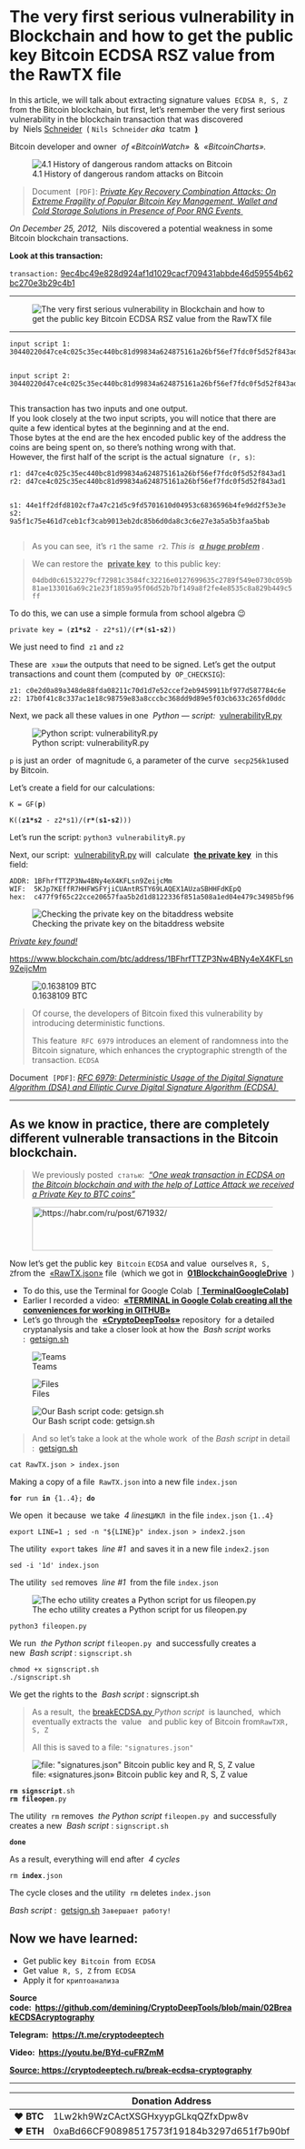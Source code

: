 # The very first serious vulnerability in Blockchain and how to get the public key Bitcoin ECDSA RSZ value from the RawTX file

<p>In this article, we will talk about extracting signature values&nbsp;&nbsp;<code>ECDSA R, S, Z</code>&nbsp;​​from the Bitcoin blockchain, but first, let’s remember the very first serious vulnerability in the blockchain transaction that was discovered by&nbsp;&nbsp;Niels&nbsp;<a href="https://github.com/tcatm" target="_blank" rel="noreferrer noopener">Schneider</a>&nbsp;&nbsp;(&nbsp;<code>Nils Schneider</code>&nbsp;<em>aka</em>&nbsp;&nbsp;tcatm&nbsp;&nbsp;<a href="https://github.com/tcatm" target="_blank" rel="noreferrer noopener"><strong>)</strong></a></p>
<p>Bitcoin developer and owner&nbsp;&nbsp;<em>of «BitcoinWatch»</em>&nbsp;&nbsp;&amp;&nbsp;&nbsp;<em>«BitcoinCharts».</em></p>
<figure class="wp-block-image"><img title="4.1 History of dangerous random attacks on Bitcoin" src="./The very first serious vulnerability in Blockchain and how to get the public key Bitcoin ECDSA RSZ value from the RawTX file - «CRYPTO DEEP TECH»_files/20d6748c4bdd5e28ada4e9d06b9e8d35.png" alt="4.1 History of dangerous random attacks on Bitcoin"><figcaption>4.1 History of dangerous random attacks on Bitcoin</figcaption></figure>
<blockquote class="wp-block-quote"><p>Document&nbsp;&nbsp;<code>[PDF]</code>:&nbsp;<a href="https://eprint.iacr.org/2014/848.pdf" target="_blank" rel="noreferrer noopener"><em>Private Key Recovery Combination Attacks: On Extreme Fragility of Popular Bitcoin Key Management, Wallet and Cold Storage Solutions in Presence of Poor RNG Events</em></a><a href="https://eprint.iacr.org/2014/848.pdf" target="_blank" rel="noreferrer noopener">&nbsp;</a></p></blockquote>
<p><em>On December 25, 2012,</em>&nbsp;&nbsp;Nils discovered a potential weakness in some Bitcoin blockchain transactions.</p>
<p><strong>Look at this transaction:</strong></p>
<p><code>transaction:</code>&nbsp;<a href="https://www.blockchain.com/btc/tx/9ec4bc49e828d924af1d1029cacf709431abbde46d59554b62bc270e3b29c4b1" target="_blank" rel="noreferrer noopener">9ec4bc49e828d924af1d1029cacf709431abbde46d59554b62bc270e3b29c4b1</a></p>
<hr class="wp-block-separator has-alpha-channel-opacity">
<figure class="wp-block-image"><img src="./The very first serious vulnerability in Blockchain and how to get the public key Bitcoin ECDSA RSZ value from the RawTX file - «CRYPTO DEEP TECH»_files/cc32e294aa0e77019d1581ce61893349.png" alt="The very first serious vulnerability in Blockchain and how to get the public key Bitcoin ECDSA RSZ value from the RawTX file"></figure>
<hr class="wp-block-separator has-alpha-channel-opacity">
<pre class="wp-block-code"><code>input script 1:
30440220d47ce4c025c35ec440bc81d99834a624875161a26bf56ef7fdc0f5d52f843ad1022044e1ff2dfd8102cf7a47c21d5c9fd5701610d04953c6836596b4fe9dd2f53e3e0104dbd0c61532279cf72981c3584fc32216e0127699635c2789f549e0730c059b81ae133016a69c21e23f1859a95f06d52b7bf149a8f2fe4e8535c8a829b449c5ff

input script 2:
30440220d47ce4c025c35ec440bc81d99834a624875161a26bf56ef7fdc0f5d52f843ad102209a5f1c75e461d7ceb1cf3cab9013eb2dc85b6d0da8c3c6e27e3a5a5b3faa5bab0104dbd0c61532279cf72981c3584fc32216e0127699635c2789f549e0730c059b81ae133016a69c21e23f1859a95f06d52b7bf149a8f2fe4e8535c8a829b449c5ff</code></pre>
<p>This transaction has two inputs and one output.<br>
If you look closely at the two input scripts, you will notice that there are quite a few identical bytes at the beginning and at the end.<br>
Those bytes at the end are the hex encoded public key of the address the coins are being spent on, so there’s nothing wrong with that.<br>
However, the first half of the script is the actual signature&nbsp;&nbsp;<code>(r, s)</code>:</p>
<pre class="wp-block-code"><code>r1: d47ce4c025c35ec440bc81d99834a624875161a26bf56ef7fdc0f5d52f843ad1
r2: d47ce4c025c35ec440bc81d99834a624875161a26bf56ef7fdc0f5d52f843ad1

s1: 44e1ff2dfd8102cf7a47c21d5c9fd5701610d04953c6836596b4fe9dd2f53e3e
s2: 9a5f1c75e461d7ceb1cf3cab9013eb2dc85b6d0da8c3c6e27e3a5a5b3faa5bab</code></pre>
<blockquote class="wp-block-quote"><p>As you can see,&nbsp; it’s&nbsp;<code>r1</code>&nbsp;the same&nbsp;&nbsp;<code>r2</code>.&nbsp;<em>This is&nbsp;&nbsp;</em><strong><em><u>a huge problem</u></em></strong><em>&nbsp;.</em></p></blockquote>
<blockquote class="wp-block-quote"><p>We can restore the&nbsp;&nbsp;<strong><u>private key</u></strong>&nbsp;&nbsp;to this public key:</p>
<p><code>04dbd0c61532279cf72981c3584fc32216e0127699635c2789f549e0730c059b81ae133016a69c21e23f1859a95f06d52b7bf149a8f2fe4e8535c8a829b449c5ff</code></p></blockquote>
<p>To do this, we can use a simple formula from school algebra 😉</p>
<pre class="wp-block-code"><code>private key = (<strong>z1*s2</strong> - z2*s1)/(<strong>r*</strong>(<strong>s1-s2</strong>))</code></pre>
<p>We just need to find&nbsp;&nbsp;<code>z1</code>&nbsp;and&nbsp;<code>z2</code></p>
<p>These are&nbsp;&nbsp;<code>хэши</code>&nbsp;the outputs that need to be signed.&nbsp;Let’s get the output transactions and count them (computed by&nbsp;&nbsp;<code>OP_CHECKSIG</code>):</p>
<pre class="wp-block-code"><code>z1: c0e2d0a89a348de88fda08211c70d1d7e52ccef2eb9459911bf977d587784c6e
z2: 17b0f41c8c337ac1e18c98759e83a8cccbc368dd9d89e5f03cb633c265fd0ddc</code></pre>
<p>Next, we pack all these values ​​​​in one&nbsp;&nbsp;<em>Python</em>&nbsp;—&nbsp;<em>script:&nbsp;</em>&nbsp;<a href="https://github.com/demining/CryptoDeepTools/blob/main/02BreakECDSAcryptography/vulnerabilityR.py" target="_blank" rel="noreferrer noopener">vulnerabilityR.py</a></p>
<figure class="wp-block-image"><img title="Python script: vulnerabilityR.py" src="./The very first serious vulnerability in Blockchain and how to get the public key Bitcoin ECDSA RSZ value from the RawTX file - «CRYPTO DEEP TECH»_files/c5f301358b79c833d7701b7c883235a7.png" alt="Python script: vulnerabilityR.py"><figcaption>Python script: vulnerabilityR.py</figcaption></figure>
<p><code>p</code>&nbsp;is just an order&nbsp; of magnitude&nbsp;<code>G</code>, a parameter of the curve&nbsp;&nbsp;<code>secp256k1</code>used by Bitcoin.</p>
<p>Let’s create a field for our calculations:</p>
<pre class="wp-block-code"><code>K = GF(<strong>p</strong>)</code></pre>
<pre class="wp-block-code"><code>K((<strong>z1*s2</strong> - z2*s1)/(<strong>r*</strong>(<strong>s1-s2</strong>)))</code></pre>
<p>Let’s run the script:&nbsp;<code>python3 vulnerabilityR.py</code></p>
<p>Next, our script:&nbsp;&nbsp;<a href="https://github.com/demining/CryptoDeepTools/blob/main/02BreakECDSAcryptography/vulnerabilityR.py" target="_blank" rel="noreferrer noopener">vulnerabilityR.py</a>&nbsp;will &nbsp;calculate&nbsp;&nbsp;<strong><u>the private key</u></strong>&nbsp;&nbsp;in this field:</p>
<pre class="wp-block-code"><code>ADDR: 1BFhrfTTZP3Nw4BNy4eX4KFLsn9ZeijcMm
WIF:  5KJp7KEffR7HHFWSFYjiCUAntRSTY69LAQEX1AUzaSBHHFdKEpQ
hex:  c477f9f65c22cce20657faa5b2d1d8122336f851a508a1ed04e479c34985bf96</code></pre>
<figure class="wp-block-image"><img title="Checking the private key on the bitaddress website" src="./The very first serious vulnerability in Blockchain and how to get the public key Bitcoin ECDSA RSZ value from the RawTX file - «CRYPTO DEEP TECH»_files/a69992dcf93bacd0324c9a06722be9b5.png" alt="Checking the private key on the bitaddress website"><figcaption>Checking the private key on the bitaddress website</figcaption></figure>
<p><em><u>Private key found!</u></em></p>
<p><a href="https://www.blockchain.com/btc/address/1BFhrfTTZP3Nw4BNy4eX4KFLsn9ZeijcMm" target="_blank" rel="noreferrer noopener">https://www.blockchain.com/btc/address/1BFhrfTTZP3Nw4BNy4eX4KFLsn9ZeijcMm</a></p>
<figure class="wp-block-image"><img title="
0.1638109 BTC" src="./The very first serious vulnerability in Blockchain and how to get the public key Bitcoin ECDSA RSZ value from the RawTX file - «CRYPTO DEEP TECH»_files/049126899d0dc2b84a30b18fc496c258.png" alt="
0.1638109 BTC"><figcaption>0.1638109 BTC</figcaption></figure>
<blockquote class="wp-block-quote"><p>Of course, the developers of Bitcoin fixed this vulnerability by introducing deterministic functions.</p>
<p>This feature&nbsp;&nbsp;<code>RFC 6979</code>&nbsp;introduces an element of randomness into the Bitcoin signature, which enhances the cryptographic strength of the transaction.&nbsp;<code>ECDSA</code></p></blockquote>
<p>Document&nbsp;&nbsp;<code>[PDF]</code>:&nbsp;<a href="https://datatracker.ietf.org/doc/html/rfc6979" target="_blank" rel="noreferrer noopener"><em>RFC 6979: Deterministic Usage of the Digital Signature Algorithm (DSA) and Elliptic Curve Digital Signature Algorithm (ECDSA)</em></a><a href="https://eprint.iacr.org/2014/848.pdf">&nbsp;</a></p>
<hr class="wp-block-separator has-alpha-channel-opacity">
<h2>As we know in practice, there are completely different vulnerable transactions in the Bitcoin blockchain.</h2>
<blockquote class="wp-block-quote"><p>We previously posted&nbsp;&nbsp;<code>статью</code>:&nbsp;&nbsp;<a href="https://cryptodeep.ru/lattice-attack/" target="_blank" rel="noreferrer noopener"><em>“One weak transaction in ECDSA on the Bitcoin blockchain and with the help of Lattice Attack we received a Private Key to BTC coins”</em></a></p></blockquote>
<div class="wp-block-image">
<figure class="aligncenter is-resized"><a href="https://cryptodeep.ru/lattice-attack/" target="_blank" rel="noreferrer noopener"><img loading="lazy" title="https://habr.com/ru/post/671932/" src="./The very first serious vulnerability in Blockchain and how to get the public key Bitcoin ECDSA RSZ value from the RawTX file - «CRYPTO DEEP TECH»_files/6b872307d4a4dc3a74386c2b83d133a2.png" alt="https://habr.com/ru/post/671932/" width="562" height="77"></a></figure>
</div>
<p>Now let’s get the public key&nbsp;&nbsp;<code>Bitcoin</code>&nbsp;<code>ECDSA</code>&nbsp;and value&nbsp; ourselves&nbsp;<code>R, S, Z</code>from the&nbsp;&nbsp;<a href="https://github.com/demining/CryptoDeepTools/blob/main/02BreakECDSAcryptography/RawTX.json" target="_blank" rel="noreferrer noopener">«RawTX.json»</a>&nbsp;file &nbsp;(which we got in&nbsp;&nbsp;<a href="https://github.com/demining/CryptoDeepTools/tree/main/01BlockchainGoogleDrive" target="_blank" rel="noreferrer noopener"><strong>01BlockchainGoogleDrive</strong></a>&nbsp;&nbsp;)</p>
<ul>
<li>To do this, use the Terminal for Google Colab&nbsp;&nbsp;<a href="https://github.com/demining/TerminalGoogleColab" target="_blank" rel="noreferrer noopener">[&nbsp;<strong>TerminalGoogleColab]</strong></a></li>
<li>Earlier I recorded a video:&nbsp;&nbsp;<a href="https://www.youtube.com/watch?v=S2D7PI6dK08" target="_blank" rel="noreferrer noopener"><strong>«TERMINAL in Google Colab creating all the conveniences for working in GITHUB»</strong></a></li>
<li>Let’s go through the&nbsp;&nbsp;<a href="https://github.com/demining/CryptoDeepTools/blob/main/02BreakECDSAcryptography" target="_blank" rel="noreferrer noopener"><strong>«CryptoDeepTools»</strong></a>&nbsp;repository &nbsp;for a detailed cryptanalysis and take a closer look at how the&nbsp;&nbsp;<em>Bash script</em>&nbsp;works :&nbsp;&nbsp;<a href="https://github.com/demining/CryptoDeepTools/blob/main/02BreakECDSAcryptography/getsign.sh" target="_blank" rel="noreferrer noopener">getsign.sh</a></li>
</ul>
<figure class="wp-block-image"><img title="Teams" src="./The very first serious vulnerability in Blockchain and how to get the public key Bitcoin ECDSA RSZ value from the RawTX file - «CRYPTO DEEP TECH»_files/7d1bdc190149e6da8505d21155f14bbd.png" alt="Teams"><figcaption>Teams</figcaption></figure>
<figure class="wp-block-image"><img title="Files" src="./The very first serious vulnerability in Blockchain and how to get the public key Bitcoin ECDSA RSZ value from the RawTX file - «CRYPTO DEEP TECH»_files/9bfc350c715272db79f6bd5c6039e924.png" alt="Files"><figcaption>Files</figcaption></figure>
<figure class="wp-block-image"><img title="Our Bash script code: getsign.sh" src="./The very first serious vulnerability in Blockchain and how to get the public key Bitcoin ECDSA RSZ value from the RawTX file - «CRYPTO DEEP TECH»_files/5f0cf56f00c897f69fab24e8a3073588.png" alt="Our Bash script code: getsign.sh"><figcaption>Our Bash script code: getsign.sh</figcaption></figure>
<blockquote class="wp-block-quote"><p>And so let’s take a look at the whole work&nbsp; of the&nbsp;<em>Bash script</em>&nbsp;in detail :&nbsp;&nbsp;<a href="https://github.com/demining/CryptoDeepTools/blob/main/02BreakECDSAcryptography/getsign.sh" target="_blank" rel="noreferrer noopener">getsign.sh</a></p></blockquote>
<pre class="wp-block-code"><code>cat RawTX.json &gt; index.json</code></pre>
<p>Making a copy of a file&nbsp;&nbsp;<code>RawTX.json</code>&nbsp;into a new file&nbsp;<code>index.json</code></p>
<pre class="wp-block-code"><code><strong>for</strong> run <strong>in</strong> {1..4}; <strong>do</strong></code></pre>
<p>We open&nbsp; it because&nbsp;&nbsp;we take&nbsp;&nbsp;<em>4 lines</em><code>ЦИКЛ</code>&nbsp;&nbsp;in the file&nbsp;<code>index.json</code>&nbsp;<code>{1..4}</code></p>
<pre class="wp-block-code"><code>export LINE=1 ; sed -n "${LINE}p" index.json &gt; index2.json</code></pre>
<p>The utility&nbsp;&nbsp;<code>export</code>&nbsp;takes&nbsp;&nbsp;<em>line #1</em>&nbsp;&nbsp;and saves it in a new file&nbsp;<code>index2.json</code></p>
<pre class="wp-block-code"><code>sed -i '1d' index.json</code></pre>
<p>The utility&nbsp;&nbsp;<code>sed</code>&nbsp;removes&nbsp;&nbsp;<em>line #1&nbsp;</em>&nbsp;from the file&nbsp;<code>index.json</code></p>
<figure class="wp-block-image"><img title="The echo utility creates a Python script for us fileopen.py" src="./The very first serious vulnerability in Blockchain and how to get the public key Bitcoin ECDSA RSZ value from the RawTX file - «CRYPTO DEEP TECH»_files/972d1b5554e84191da57b16415061198.png" alt="The echo utility creates a Python script for us fileopen.py"><figcaption>The echo utility creates a Python script for us fileopen.py</figcaption></figure>
<pre class="wp-block-code"><code>python3 fileopen.py</code></pre>
<p>We run&nbsp;&nbsp;<em>the Python script</em>&nbsp;<code>fileopen.py</code>&nbsp;&nbsp;and successfully creates a new&nbsp;&nbsp;<em>Bash script</em>&nbsp;:&nbsp;<code>signscript.sh</code></p>
<pre class="wp-block-code"><code>chmod +x signscript.sh
./signscript.sh</code></pre>
<p>We get the rights to the&nbsp;&nbsp;<em>Bash script</em>&nbsp;: signscript.sh</p>
<blockquote class="wp-block-quote"><p>As a result,&nbsp; the&nbsp;<a href="https://github.com/demining/CryptoDeepTools/blob/main/02BreakECDSAcryptography/breakECDSA.py" target="_blank" rel="noreferrer noopener">breakECDSA.py&nbsp;</a><em>Python script</em>&nbsp;&nbsp;is launched, &nbsp;which eventually extracts the&nbsp;&nbsp;value&nbsp;&nbsp;&nbsp;and public key of Bitcoin from<code>RawTX</code><code>R, S, Z</code></p>
<p>All this is saved to a file:&nbsp;<code>"signatures.json"</code></p></blockquote>
<figure class="wp-block-image"><img title="file: &quot;signatures.json&quot; Bitcoin public key and R, S, Z value" src="./The very first serious vulnerability in Blockchain and how to get the public key Bitcoin ECDSA RSZ value from the RawTX file - «CRYPTO DEEP TECH»_files/2e19dfc270a6f0bc6bd2ea9123215442.png" alt="file: &quot;signatures.json&quot; Bitcoin public key and R, S, Z value"><figcaption>file: «signatures.json» Bitcoin public key and R, S, Z value</figcaption></figure>
<pre class="wp-block-code"><code><strong>rm</strong> <strong>signscript</strong>.sh
<strong>rm</strong> <strong>fileopen</strong>.py</code></pre>
<p>The utility&nbsp;&nbsp;<code>rm</code>&nbsp;removes&nbsp;&nbsp;<em>the Python script</em>&nbsp;<code>fileopen.py</code>&nbsp;&nbsp;and successfully creates a new&nbsp;&nbsp;<em>Bash script</em>&nbsp;:&nbsp;<code>signscript.sh</code></p>
<pre class="wp-block-code"><code><strong>done</strong></code></pre>
<p>As a result, everything will end after&nbsp;<em>&nbsp;4 cycles</em></p>
<pre class="wp-block-code"><code>rm <strong>index</strong>.json</code></pre>
<p>The cycle closes and the utility&nbsp;&nbsp;<code>rm</code>&nbsp;deletes&nbsp;<code>index.json</code></p>
<p><em>Bash script</em>&nbsp;:&nbsp;&nbsp;<a href="https://github.com/demining/CryptoDeepTools/blob/main/02BreakECDSAcryptography/getsign.sh" target="_blank" rel="noreferrer noopener">getsign.sh</a>&nbsp;<code>Завершает работу!</code></p>
<h2>Now we have learned:</h2>
<ul>
<li>Get public key&nbsp;&nbsp;<code>Bitcoin&nbsp;</code>from<code>&nbsp;ECDSA</code></li>
<li>Get value&nbsp;&nbsp;<code>R, S, Z</code>&nbsp;from<code>&nbsp;ECDSA</code></li>
<li>Apply it for&nbsp;<code>криптоанализа</code></li>
</ul>
<p class="has-vivid-cyan-blue-color has-text-color"><strong>Source code:&nbsp;&nbsp;<a href="https://github.com/demining/CryptoDeepTools/blob/main/02BreakECDSAcryptography" target="_blank" rel="noreferrer noopener">https://github.com/demining/CryptoDeepTools/blob/main/02BreakECDSAcryptography</a></strong></p>
<p class="has-vivid-cyan-blue-color has-text-color"><strong>Telegram:&nbsp;&nbsp;<a href="https://t.me/cryptodeeptech" target="_blank" rel="noreferrer noopener">https://t.me/cryptodeeptech</a></strong></p>
<p class="has-vivid-cyan-blue-color has-text-color"><strong>Video:&nbsp;&nbsp;<a href="https://youtu.be/BYd-cuFRZmM" target="_blank" rel="noreferrer noopener">https://youtu.be/BYd-cuFRZmM</a></strong></p>
<p><strong><a href="https://cryptodeeptech.ru/break-ecdsa-cryptography">Source: https://cryptodeeptech.ru/break-ecdsa-cryptography</a></strong></p>

---


|  | Donation Address |
| --- | --- |
| ♥ __BTC__ | 1Lw2kh9WzCActXSGHxyypGLkqQZfxDpw8v |
| ♥ __ETH__ | 0xaBd66CF90898517573f19184b3297d651f7b90bf |

